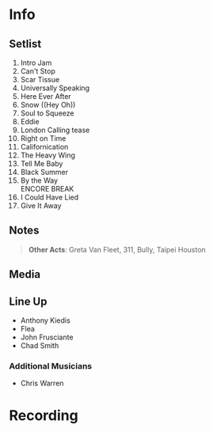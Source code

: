 # Info

## Setlist

1. Intro Jam
2. Can't Stop
3. Scar Tissue
4. Universally Speaking
5. Here Ever After
6. Snow ((Hey Oh))
7. Soul to Squeeze
8. Eddie
9. London Calling tease
10. Right on Time
11. Californication
12. The Heavy Wing
13. Tell Me Baby
14. Black Summer
15. By the Way
<br> ENCORE BREAK
16. I Could Have Lied
17. Give It Away

## Notes
 
> **Other Acts**: Greta Van Fleet, 311, Bully, Taipei Houston
 
## Media 

## Line Up

* Anthony Kiedis
* Flea
* John Frusciante
* Chad Smith

### Additional Musicians

* Chris Warren

# Recording
